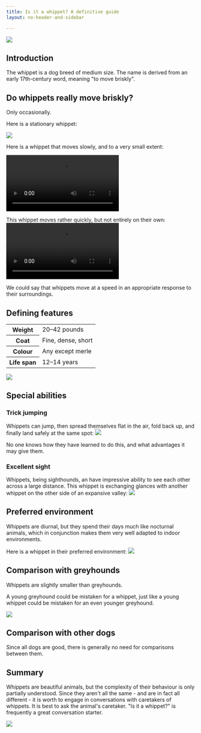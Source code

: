 ```yaml
---
title: Is it a whippet? A definitive guide
layout: no-header-and-sidebar

---
```


<img src="happy-birthday.jpg">

## Introduction
The whippet is a dog breed of medium size. The name is derived from an early 17th-century word, meaning "to move briskly".

## Do whippets really move briskly?
Only occasionally.

Here is a stationary whippet:

<img src="stationary.jpg">

Here is a whippet that moves slowly, and to a very small extent:

<video autoplay controls>
  <source src="blinking.video">
</video>

This whippet moves rather quickly, but not entirely on their own:
<video autoplay controls>
  <source src="biking.video">
</video>

We could say that whippets move at a speed in an appropriate response to their surroundings.


## Defining features
<table>
</thead>
<tbody>
    <tr>
        <th scope="row">Weight</th>
        <td colspan="3">
            20–42 pounds</td>
    </tr>
    <tr>
        <th scope="row">Coat</th>
        <td colspan="3">
            Fine, dense, short</td>
    </tr>
    <tr>
        <th scope="row">Colour</th>
        <td colspan="3">
            Any except merle</td>
    </tr>
    <tr>
        <th scope="row">Life&nbsp;span</th>
        <td colspan="3">
            12–14 years</td>
    </tr>
</tbody>
</table>
<img src="chart.jpg">

## Special abilities
### Trick jumping
Whippets can jump, then spread themselves flat in the air, fold back up, and finally land safely at the same spot:
<img src="https://upload.wikimedia.org/wikipedia/commons/thumb/3/38/Greyhound_Racing_2_amk.jpg/640px-Greyhound_Racing_2_amk.jpg" >

No one knows how they have learned to do this, and what advantages it may give them.

### Excellent sight
Whippets, being sighthounds, an have impressive ability to see each other across a large distance. This whippet is exchanging glances with another whippet on the other side of an expansive valley:
<img src="https://preview.redd.it/l4ku6sof7ob31.jpg?width=640&crop=smart&auto=webp&s=cdcbca36c2173325b6c4029305260d60d04b9e38" >


## Preferred environment

Whippets are diurnal, but they spend their days much like nocturnal animals, which in conjunction makes them very well adapted to indoor environments.

Here is a whippet in their preferred environment:
<img src="https://external-preview.redd.it/ARlbPST48BdUCfN1p1enlAtxMMibDF9mbbD_iZ4InzY.jpg?width=640&crop=smart&auto=webp&s=c736d81d3ee90cff1e5bb704e17a606415171e94">




## Comparison with greyhounds
Whippets are slightly smaller than greyhounds.

A young greyhound could be mistaken for a whippet, just like a young whippet could be mistaken for an even younger greyhound.

<img src="dogs.jpg">

## Comparison with other dogs
Since all dogs are good, there is generally no need for comparisons between them.

## Summary
Whippets are beautiful animals, but the complexity of their behaviour is only partially understood. Since they aren't all the same - and are in fact all different - it is worth to engage in conversations with caretakers of whippets. It is best to ask the animal's caretaker. "Is it a whippet?" is frequently a great conversation starter.



<img src="https://preview.redd.it/xdh1wjgp0q721.jpg?width=640&crop=smart&auto=webp&s=276b35f7c104e2182f4670f987a71e091a4f1b9a">

